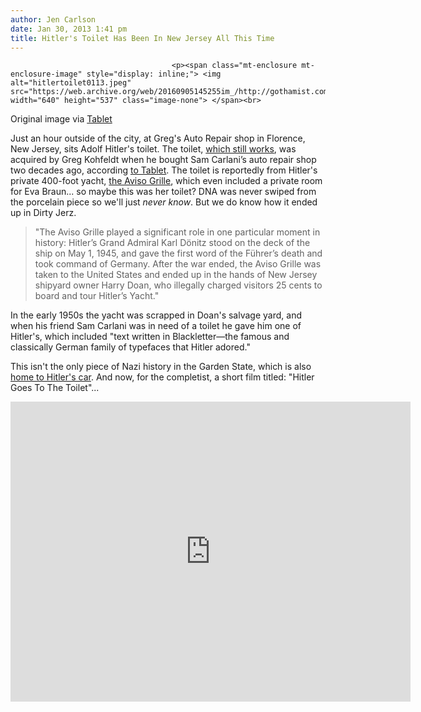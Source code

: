 ```yaml
---
author: Jen Carlson
date: Jan 30, 2013 1:41 pm
title: Hitler's Toilet Has Been In New Jersey All This Time
---
```


	
										<p><span class="mt-enclosure mt-enclosure-image" style="display: inline;"> <img alt="hitlertoilet0113.jpeg" src="https://web.archive.org/web/20160905145255im_/http://gothamist.com/attachments/arts_jen/hitlertoilet0113.jpeg" width="640" height="537" class="image-none"> </span><br>
<span class="photo_caption">Original image via <a href="https://web.archive.org/web/20160905145255/http://www.tabletmag.com/jewish-news-and-politics/122641/hitlers-toilet-is-in-new-jersey">Tablet</a></span></p>

<p>Just an hour outside of the city, at Greg&apos;s Auto Repair shop in Florence, New Jersey, sits Adolf Hitler&apos;s toilet. The toilet, <a href="https://web.archive.org/web/20160905145255/http://www.roadsideamerica.com/story/22714">which still works</a>, was acquired by Greg Kohfeldt when he bought Sam Carlani&#x2019;s auto repair shop two decades ago, according <a href="https://web.archive.org/web/20160905145255/http://www.tabletmag.com/jewish-news-and-politics/122641/hitlers-toilet-is-in-new-jersey">to Tablet</a>. The toilet is reportedly from Hitler&apos;s private 400-foot yacht, <a href="https://web.archive.org/web/20160905145255/http://strangevehicles.greyfalcon.us/AVISO%20GRILLE.htm">the Aviso Grille</a>, which even included a private room for Eva Braun... so maybe this was her toilet? DNA was never swiped from the porcelain piece so we&apos;ll just <em>never know</em>. But we do know how it ended up in Dirty Jerz.</p>

<blockquote>&quot;The Aviso Grille played a significant role in one particular moment in history: Hitler&#x2019;s Grand Admiral Karl D&#xF6;nitz stood on the deck of the ship on May 1, 1945, and gave the first word of the F&#xFC;hrer&#x2019;s death and took command of Germany. After the war ended, the Aviso Grille was taken to the United States and ended up in the hands of New Jersey shipyard owner Harry Doan, who illegally charged visitors 25 cents to board and tour Hitler&#x2019;s Yacht.&quot;</blockquote>

<p>In the early 1950s the yacht was scrapped in Doan&apos;s salvage yard, and when his friend Sam Carlani was in need of a toilet he gave him one of Hitler&apos;s, which included &quot;text written in Blackletter&#x2014;the famous and classically German family of typefaces that Hitler adored.&quot;</p>

<p>This isn&apos;t the only piece of Nazi history in the Garden State, which is also <a href="https://web.archive.org/web/20160905145255/http://gothamist.com/2012/07/09/honey_i_bought_hitlers_car.php">home to Hitler&apos;s car</a>. And now, for the completist, a short film titled: &quot;Hitler Goes To The Toilet&quot;...</p>

<p><iframe width="640" height="480" src="https://web.archive.org/web/20160905145255if_/http://www.youtube-nocookie.com/embed/HBYHDevLQ8w" frameborder="0" allowfullscreen></iframe></p>					
										
									
				